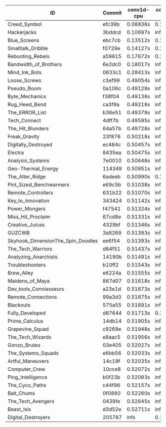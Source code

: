 |ID|Commit|conv1d-cpu|conv1d-gpu|DWSPConv2D-gpu|gemm-gpu|avg|
|-|-|-|-|-|-|-|
|Creed_Symbol|efc39b|0.08836s|0.11687s|3.00579s|1.85141s|1.26561s|
|Hackerjacks|3bddcd|0.10697s|infs|infs|4.54026s|infs|
|Blue_Screens|ebc7cb|0.13512s|0.12923s|infs|1.99537s|infs|
|Smalltalk_Dribble|f0729e|0.14127s|0.12538s|infs|1.99246s|infs|
|Rebooting_Rebels|a59615|0.17672s|0.15122s|infs|1.95600s|infs|
|Bandwidth_of_Brothers|6e2dc0|0.18017s|infs|infs|2.12815s|infs|
|Mind_Ink_Bots|0633c1|0.28413s|infs|infs|4.54560s|infs|
|Loose_Screws|c3ef99|0.49054s|infs|infs|4.55246s|infs|
|Pseudo_Boom|0a106c|0.49129s|infs|infs|4.55767s|infs|
|Byte_Mechanics|f38f04|0.49138s|infs|infs|4.58586s|infs|
|Rug_Heed_Bend|ca3f9a|0.49218s|infs|infs|4.54740s|infs|
|The_ERROR_List|b36e51|0.49379s|infs|infs|4.55821s|infs|
|Tech_Connect|4dff7b|0.49595s|infs|infs|4.57888s|infs|
|The_Hit_Blunders|64a57b|0.49728s|infs|infs|4.54816s|infs|
|Freak_Gravity|23f876|0.50218s|infs|infs|4.55364s|infs|
|Digitally_Destroyed|ec484c|0.50457s|infs|infs|4.56203s|infs|
|Electra|8435ea|0.50475s|infs|infs|4.56392s|infs|
|Analysis_Systems|7e0010|0.50648s|infs|infs|4.55570s|infs|
|Geo-Thermal_Energy|114349|0.50951s|infs|infs|4.56619s|infs|
|The_Alter_Ridge|6adeeb|0.50990s|0.16181s|infs|4.51578s|infs|
|Pint_Sized_Benchwarmers|e69c5b|0.51038s|infs|infs|4.57517s|infs|
|Remote_Controllers|631b22|0.51070s|infs|infs|4.55103s|infs|
|Key_to_Innovation|343424|0.51142s|infs|infs|4.57522s|infs|
|Power_Mongers|f47541|0.51324s|infs|infs|4.55027s|infs|
|Miss_Hit_Proclaim|67cd8e|0.51331s|infs|infs|4.55257s|infs|
|Creative_Juices|4329bf|0.51346s|infs|infs|4.57049s|infs|
|GUZCWB|3a8269|0.51393s|infs|infs|4.59332s|infs|
|Skyhook_DimensionThe_Spin_Doodles|ee6f54|0.51393s|infs|infs|4.56388s|infs|
|The_Tech_Warriors|d84f51|0.51437s|infs|infs|4.55038s|infs|
|Analyzing_Anarchists|14190b|0.51491s|infs|infs|4.55352s|infs|
|Troubleshooters|b10ff2|0.51543s|infs|infs|4.56052s|infs|
|Brew_Alley|e6224a|0.51555s|infs|infs|4.55979s|infs|
|Maidens_of_Maya|867d07|0.51618s|infs|infs|4.56071s|infs|
|Dev_tools_Conniesseurs|a23e1d|0.51673s|infs|infs|4.54967s|infs|
|Remote_Connections|99a3d3|0.51675s|infs|infs|4.55042s|infs|
|Blackouts|575a55|0.51691s|infs|infs|4.55347s|infs|
|Fully_Developed|d87644|0.51713s|0.15048s|infs|2.17504s|infs|
|Prime_Calculus|14db14|0.51905s|infs|infs|4.55529s|infs|
|Grapevine_Squad|c9269e|0.51948s|infs|infs|4.58178s|infs|
|The_Tech_Wizards|e8aac5|0.51956s|infs|infs|4.58194s|infs|
|Gonzo_Brutes|03e405|0.52027s|infs|infs|4.56654s|infs|
|The_Systems_Squads|e6bb56|0.52033s|infs|infs|4.55174s|infs|
|Artful_Maneuvers|14c19f|0.52035s|infs|infs|4.56881s|infs|
|Computer_Crew|10cce8|0.52072s|infs|infs|4.55723s|infs|
|Ping_Intelligence|b0f23b|0.52083s|infs|infs|4.56964s|infs|
|The_Cyco_Paths|c44f96|0.52157s|infs|infs|4.56194s|infs|
|Bait_Chums|0f0880|0.52260s|infs|infs|4.56715s|infs|
|The_Tech_Avengers|0439fe|0.52645s|infs|infs|4.58290s|infs|
|Beast_Isis|d3d52e|0.52711s|infs|infs|4.54941s|infs|
|Digital_Destroyers|205787|infs|0.14158s|3.01394s|2.02018s|infs|
